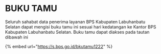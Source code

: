 # BUKU TAMU

Seluruh sahabat data penerima layanan BPS Kabupaten Labuhanbatu Selatan dapat mengisi buku tamu ini sesuai hari kedatangan ke Kantor BPS Kabupaten Labuhanbatu Selatan. Buku tamu dapat diakses pada tautan dibawah ini



{% embed url="https://s.bps.go.id/bkutamu1222" %}
